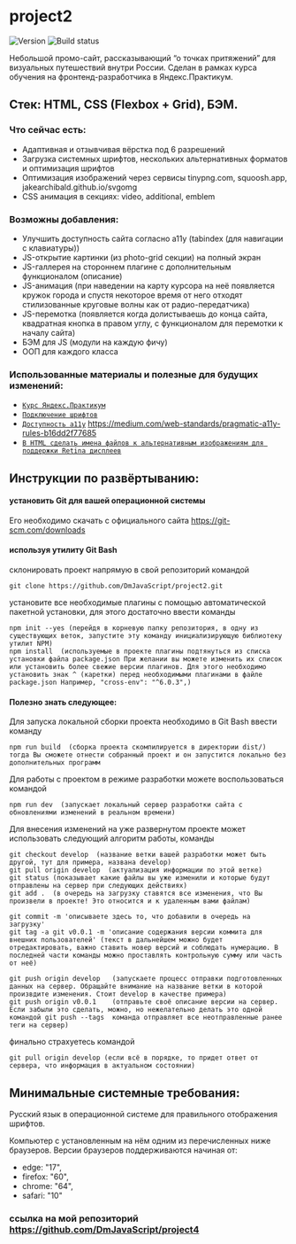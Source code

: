 # project2
![Version][shield-version]
![Build status][shield-build]

Небольшой промо-сайт, рассказывающий “о точках притяжений” для визуальных путешествий внутри России. Сделан в рамках курса обучения на фронтенд-разработчика в Яндекс.Практикум.
## Стек: HTML, CSS (Flexbox + Grid), БЭМ.

### Что сейчас есть:
* Адаптивная и отзывчивая вёрстка под 6 разрешений
* Загрузка системных шрифтов, нескольких альтернативных форматов и оптимизация шрифтов
* Оптимизация изображений через сервисы tinypng.com, squoosh.app, jakearchibald.github.io/svgomg
* CSS анимация в секциях: video, additional, emblem

### Возможны добавления:
* Улучшить доступность сайта согласно a11y (tabindex (для навигации с клавиатуры))
* JS-открытие картинки (из photo-grid секции) на полный экран
* JS-галлерея на стороннем плагине с дополнительным функционалом (описание)
* JS-анимация (при наведении на карту курсора на неё появляется кружок города и спустя некоторое время 	от него отходят стилизованные круговые волны как от радио-передатчика)
* JS-перемотка (появляется когда долистываешь до конца сайта, квадратная кнопка в правом углу, с 	функционалом для перемотки к началу сайта)
* БЭМ для JS (модули на каждую фичу)
* ООП для каждого класса


### Использованные материалы и полезные для будущих изменений:

* [`Курс Яндекс.Практикум`](https://praktikum.yandex.ru/)
* [`Подключение шрифтов`](http://gearmobile.github.io/css/css-font-face/)
* [`Доступность a11y`](udacity.com/course/web-accessibility--ud891) <https://medium.com/web-standards/pragmatic-a11y-rules-b16dd2f77685>
* [`В HTML сделать имена файлов к альтернативным изображениям для поддержки Retina дисплеев`](webdesign.tutsplus.com/ru/tutorials/quick-tip-how-to-use-html5-picture-for-responsive-images--cms-21015)




## Инструкции по развёртыванию:

#### установить Git для вашей операционной системы
Его необходимо скачать с официального сайта <https://git-scm.com/downloads>

#### используя утилиту Git Bash
склонировать проект напрямую в свой репозиторий командой
```shell
git clone https://github.com/DmJavaScript/project2.git
```

установите все необходимые плагины с помощью автоматической пакетной установки,  для этого достаточно ввести команды
```shell
npm init --yes (перейдя в корневую папку репозитория, в одну из существующих веток, запустите эту команду инициализирующую библиотеку утилит NPM)
npm install  (используемые в проекте плагины подтянуться из списка установки файла package.json При желании вы можете изменить их список или установить более свежие версии плагинов. Для этого необходимо установить знак ^ (каретки) перед необходимыми плагинами в файле package.json Например, "cross-env": "^6.0.3",)
```


#### Полезно знать следующее:
Для запуска локальной сборки проекта необходимо в Git Bash ввести команду
```shell
npm run build  (cборка проекта скомпилируется в директории dist/) тогда Вы сможете отнести собранный проект и он запустится локально без дополнительных программ
```

Для работы с проектом в режиме разработки можете воспользоваться командой
```shell
npm run dev  (запускает локальный сервер разработки сайта с обновлениями изменений в реальном времени)
```

Для внесения изменений на уже развернутом проекте может использовать следующий алгоритм работы, команды
```shell
git checkout develop  (название ветки вашей разработки может быть другой, тут для примера, названа develop)
git pull origin develop  (актуализация информации по этой ветке)
git status (показывает какие файлы вы уже изменили и которые будут отправлены на сервер при следующих действиях)
git add .  (в очередь на загрузку ставятся все изменения, что Вы произвели в проекте! Это относится и к удаленным вами файлам)

git commit -m 'описываете здесь то, что добавили в очередь на загрузку'
git tag -a git v0.0.1 -m 'описание содержания версии коммита для внешних пользователей' (текст в дальнейшем можно будет отредактировать, важно ставить новер версий и соблюдать нумерацию. В последней части команды можно проставлять контрольную сумму или часть от неё)

git push origin develop   (запускаете процесс отправки подготовленных данных на сервер. Обращайте внимание на название ветки в которой произвдите изменения. Стоит develop в качестве примера)
git push origin v0.0.1    (отправьте своё описание версии на сервер. Если забыли это сделать, можно, но нежелательно делать это одной командой git push --tags  команда отправляет все неотправленные ранее теги на сервер)
```

финально страхуетесь командой
```shell
git pull origin develop (если всё в порядке, то придет ответ от сервера, что информация в актуальном состоянии)
```





## Минимальные системные требования:

Русский язык в операционной системе для правильного отображения шрифтов.

Компьютер с установленным на нём одним из перечисленных ниже браузеров.
Версии браузеров поддерживаются начиная от:
* edge: "17",
* firefox: "60",
* chrome: "64",
* safari: "10"


[shield-version]: https://img.shields.io/github/v/release/DmJavaScript/project4?style=flat-square
[shield-build]: https://img.shields.io/appveyor/ci/DmJavaScript/project4?style=flat-square
### ссылка на мой репозиторий https://github.com/DmJavaScript/project4
